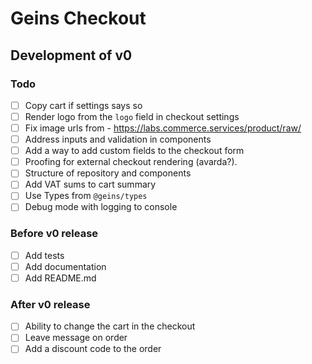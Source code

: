 # Geins Checkout

## Development of v0

### Todo

- [ ] Copy cart if settings says so
- [ ] Render logo from the `logo` field in checkout settings
- [ ] Fix image urls from - https://labs.commerce.services/product/raw/
- [ ] Address inputs and validation in components
- [ ] Add a way to add custom fields to the checkout form
- [ ] Proofing for external checkout rendering (avarda?).
- [ ] Structure of repository and components
- [ ] Add VAT sums to cart summary
- [ ] Use Types from `@geins/types`
- [ ] Debug mode with logging to console

### Before v0 release

- [ ] Add tests
- [ ] Add documentation
- [ ] Add README.md

### After v0 release

- [ ] Ability to change the cart in the checkout
- [ ] Leave message on order
- [ ] Add a discount code to the order
